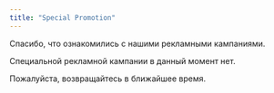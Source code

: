 ```yaml
---
title: "Special Promotion"
---
```


<div class="rules_container">
    <!-- <div class="rules_content">
      <img src="images/promotion_ru.jpg" alt="promotion" style="margin-bottom: 1%">
        <div class="tables" style="font-family: none">
            <table style="width: 100%">
                <thead><th colspan="2">Список продуктов, которые учувствуют в кампании:</th></thead>
                <tbody>
                    <tr>
                        <th>5413821326818 </th> <td>Сотейник с крышкой Berghoff 28 см</td>
                    </tr>
                    <tr>
                        <th>5413821326849</th> <td>	Сковорода Вок с крышкой Berghoff 28 см</td>
                    </tr>
                    <tr>
                        <th>5413821326665</th> <td>Сковорода гриль Berghoff 26 см</td>
                    </tr>
                    <tr>
                        <th>5413821326788</th> <td>Высокая кастрюля с крышкой Berghoff 24см</td>
                    </tr>
                    <tr>
                        <th>5413821326849</th> <td>Сковорода Вок с крышкой Berghoff 28 см</td>
                    </tr>
                    <tr>
                        <th>5413821326566</th> <td>Сковорода Berghoff 20 см</td>
                    </tr>
                    <tr>
                        <th>5413821326603</th> <td>Сковорода Berghoff 24 см</td>
                    </tr>
                    <tr>
                        <th>5413821326634</th> <td>Сковорода Berghoff 28 см</td>
                    </tr>
                    <tr>
                        <th>5413821326665</th> <td>Сковорода гриль 26 см</td>
                    </tr>
                    <tr>
                        <th colspan="2">Товары могут быть разными.</th>
                    </tr>
                </tbody>
            </table>
            <table>
                <thead><th colspan="2">И получи бесплатно 1 кухонный аксессуар на выбор:</th></thead>
                <tbody>
                    <tr>
                        <th>5413821085548</th> <td>Лопатка Berghoff</td>
                    </tr>
                    <tr>
                        <th>5413821085586</th> <td>Лопатка Berghoff</td>
                    </tr>
                    <tr>
                        <th>5413821059723</th> <td>Толкушка для картофеля Berghoff</td>
                    </tr>
                </tbody>
            </table>
        </div>
    </div> -->
    <div class="no_promotion">
        <p>Спасибо, что ознакомились с нашими рекламными кампаниями.</p>
        <p>Специальной рекламной кампании в данный момент нет.</p>
        <p>Пожалуйста, возвращайтесь в ближайшее время.</p>
    </div>
</div>